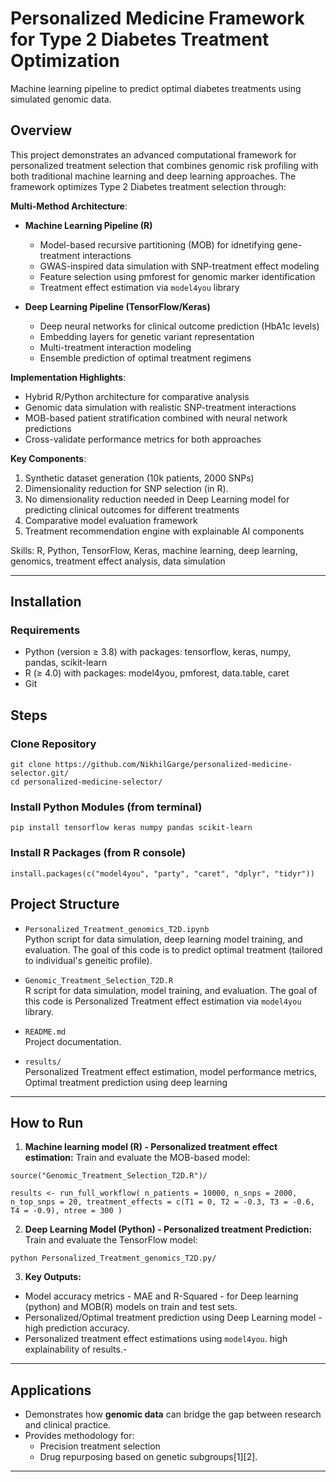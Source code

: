 # Personalized Medicine Framework for Type 2 Diabetes Treatment Optimization
Machine learning pipeline to predict optimal diabetes treatments using simulated genomic data. 

## Overview

This project demonstrates an advanced computational framework for personalized treatment selection that combines genomic risk profiling with both traditional machine learning and deep learning approaches. The framework optimizes Type 2 Diabetes treatment selection through:

**Multi-Method Architecture**:
- **Machine Learning Pipeline (R)**
  - Model-based recursive partitioning (MOB) for idnetifying gene-treatment interactions
  - GWAS-inspired data simulation with SNP-treatment effect modeling
  - Feature selection using pmforest for genomic marker identification
  - Treatment effect estimation via `model4you` library

- **Deep Learning Pipeline (TensorFlow/Keras)**
  - Deep neural networks for clinical outcome prediction (HbA1c levels)
  - Embedding layers for genetic variant representation
  - Multi-treatment interaction modeling
  - Ensemble prediction of optimal treatment regimens

**Implementation Highlights**:
- Hybrid R/Python architecture for comparative analysis
- Genomic data simulation with realistic SNP-treatment interactions
- MOB-based patient stratification combined with neural network predictions
- Cross-validate performance metrics for both approaches

**Key Components**:
1. Synthetic dataset generation (10k patients, 2000 SNPs)
2. Dimensionality reduction for SNP selection (in R).
3. No dimensionality reduction needed in Deep Learning model for predicting clinical outcomes for different treatments
4. Comparative model evaluation framework
5. Treatment recommendation engine with explainable AI components

Skills: R, Python, TensorFlow, Keras, machine learning, deep learning, genomics, treatment effect analysis, data simulation

---

## Installation  

### Requirements  
- Python (version ≥ 3.8) with packages: tensorflow, keras, numpy, pandas, scikit-learn
- R (≥ 4.0) with packages: model4you, pmforest, data.table, caret
- Git

## Steps

### Clone Repository  
`git clone https://github.com/NikhilGarge/personalized-medicine-selector.git/`  
`cd personalized-medicine-selector/`

### Install Python Modules (from terminal)
`pip install tensorflow keras numpy pandas scikit-learn`

### Install R Packages (from R console)  
`install.packages(c("model4you", "party", "caret", "dplyr", "tidyr"))`

## Project Structure

- `Personalized_Treatment_genomics_T2D.ipynb`  
  Python script for data simulation, deep learning model training, and evaluation. The goal of this code is to predict optimal treatment (tailored to individual's geneitic profile).
  
- `Genomic_Treatment_Selection_T2D.R`  
  R script for data simulation, model training, and evaluation. The goal of this code is Personalized Treatment effect estimation via `model4you` library.

- `README.md`  
  Project documentation.

- `results/`  
  Personalized Treatment effect estimation, model performance metrics, Optimal treatment prediction using deep learning

---

## How to Run

1. **Machine learning model (R) - Personalized treatment effect estimation:**
Train and evaluate the MOB-based model:

`source("Genomic_Treatment_Selection_T2D.R")/`

`results <- run_full_workflow(
n_patients = 10000,
n_snps = 2000,
n_top_snps = 20,
treatment_effects = c(T1 = 0, T2 = -0.3, T3 = -0.6, T4 = -0.9),
ntree = 300
)`

2. **Deep Learning Model (Python) - Personalized treatment Prediction:**
Train and evaluate the TensorFlow model:

`python Personalized_Treatment_genomics_T2D.py/`

3. **Key Outputs:**
- Model accuracy metrics - MAE and R-Squared - for Deep learning (python) and MOB(R) models on train and test sets. 
- Personalized/Optimal treatment prediction using Deep Learning model - high prediction accuracy.
- Personalized treatment effect estimations using `model4you`. high explainability of results.- 

---

## Applications  
- Demonstrates how **genomic data** can bridge the gap between research and clinical practice.  
- Provides methodology for:  
  - Precision treatment selection 
  - Drug repurposing based on genetic subgroups[1][2].

---

